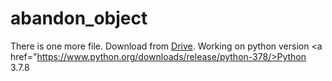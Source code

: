 # abandon_object
 There is one more file. Download from <a href="https://drive.google.com/file/d/1_0zuqYLdHEqLzrINqDkEM9ViO8vIM1Id/view?usp=sharing">Drive</a>.
Working on python version <a href="https://www.python.org/downloads/release/python-378/>Python 3.7.8</a>
